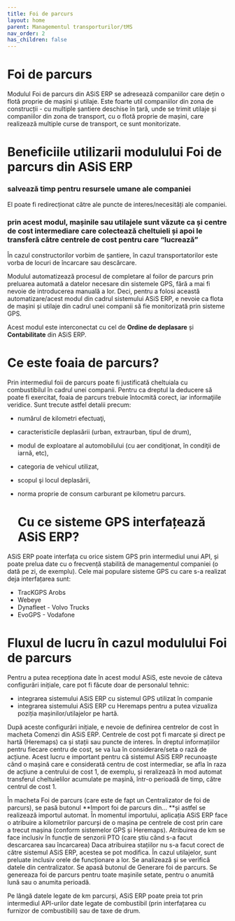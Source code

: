```yaml
---
title: Foi de parcurs
layout: home
parent: Managementul transporturilor/tMS
nav_order: 2
has_children: false
---
```

# Foi de parcurs
Modulul Foi de parcurs din ASiS ERP se adresează companiilor care dețin o flotă proprie de mașini și utilaje. Este foarte util companiilor din zona de construcții - cu multiple șantiere deschise în țară, unde se trimit utilaje și companiilor din zona de transport, cu o flotă proprie de mașini, care realizează multiple curse de transport, ce sunt monitorizate.

# Beneficiile utilizarii modulului Foi de parcurs din ASiS ERP

### salvează timp pentru resursele umane ale companiei
El poate fi redirecționat către ale puncte de interes/necesități ale companiei.
### prin acest modul, mașinile sau utilajele sunt văzute ca și centre de cost intermediare care colectează cheltuieli și apoi le transferă către centrele de cost pentru care “lucrează”
În cazul constructorilor vorbim de șantiere, în cazul transportatorilor este vorba de locuri de încarcare sau descărcare.

Modulul automatizează procesul de completare al foilor de parcurs prin preluarea automată a datelor necesare din sistemele GPS, fără a mai fi nevoie de introducerea manuală a lor.
Deci, pentru a folosi această automatizare/acest modul din cadrul sistemului ASiS ERP, e nevoie ca flota de mașini și utilaje din cadrul unei companii să fie monitorizată prin sisteme GPS. 

Acest modul este interconectat cu cel de **Ordine de deplasare** și **Contabilitate** din ASiS ERP.

# Ce este foaia de parcurs?
Prin intermediul foii de parcurs poate fi justificată cheltuiala cu combustibilul în cadrul unei companii. 
Pentru ca dreptul la deducere să poate fi exercitat, foaia de parcurs trebuie întocmită corect, iar informaţiile veridice. Sunt trecute astfel detalii precum:
- numărul de kilometri efectuaţi,
- caracteristicile deplasării (urban, extraurban, tipul de drum),
- modul de exploatare al automobilului (cu aer condiţionat, în condiţii de iarnă, etc),
- categoria de vehicul utilizat,
- scopul şi locul deplasării,
- norma proprie de consum carburant pe kilometru parcurs.

  # Cu ce sisteme GPS interfațează ASiS ERP?

ASiS ERP poate interfața cu orice sistem GPS prin intermediul unui API, și poate prelua date cu o frecvență stabilită de managementul companiei (o dată pe zi, de exemplu).
Cele mai populare sisteme GPS cu care s-a realizat deja interfațarea sunt:
- TracKGPS Arobs
- Webeye
- Dynafleet - Volvo Trucks
- EvoGPS - Vodafone

# Fluxul de lucru în cazul modulului Foi de parcurs
Pentru a putea recepționa date în acest modul ASiS, este nevoie de câteva configurări inițiale, care pot fi făcute doar de personalul tehnic:
- integrarea sistemului ASiS ERP cu sistemul GPS utilizat în companie
- integrarea sistemului ASiS ERP cu Heremaps  pentru a putea vizualiza poziția mașinilor/utilajelor pe hartă.

După aceste configurări inițiale, e nevoie de definirea centrelor de cost în macheta Comenzi din ASiS ERP. 
Centrele de cost pot fi marcate și direct pe hartă (Heremaps) ca și stații sau puncte de interes. 
În dreptul informațiilor pentru fiecare centru de cost, se va lua în considerare/seta o rază de acțiune. Acest lucru e important pentru că sistemul ASiS ERP recunoaște când o mașină care e considerată centru de cost intermediar, se afla în raza de acțiune a centrului de cost 1, de exemplu, și reralizează în mod automat transferul cheltuielilor acumulate pe mașină, într-o perioadă de timp, către centrul de cost 1. 

În macheta Foi de parcurs (care este de fapt un Centralizator de foi de parcurs), se pasă butonul **Import foi de parcurs din… **și astfel se realizează importul automat.
În momentul importului, aplicația ASiS ERP face o atribuire a kilometrilor parcurși de o mașina pe centrele de cost prin care a trecut mașina (conform sistemelor GPS și Heremaps). Atribuirea de km se face inclusiv în funcție de senzorii PTO (care știu când s-a facut descarcarea sau încarcarea)
Daca atribuirea stațiilor nu s-a facut corect de către sistemul ASiS ERP, acestea se pot modifica. 
În cazul utilajelor, sunt preluate inclusiv orele de funcționare a lor. 
Se analizează și se verifică datele din centralizator.
Se apasă butonul de Generare foi de parcurs. Se genereaza foi de parcurs pentru toate mașinile setate, pentru o anumită lună sau o anumita perioadă.

Pe lângă datele legate de km parcurși, ASiS ERP poate preia tot prin intermediul API-urilor date legate de combustibil (prin interfațarea cu furnizor de combustibili) sau de taxe de drum. 







